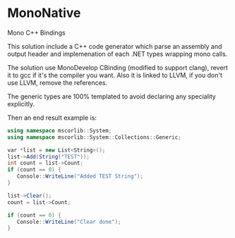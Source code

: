 MonoNative
==========

Mono C++ Bindings


This solution include a C++ code generator which parse an assembly and output header and implemenation of each .NET types wrapping mono calls.

The solution use MonoDevelop CBinding (modified to support clang), revert it to gcc if it's the compiler you want.
Also it is linked to LLVM, if you don't use LLVM, remove the references.

The generic types are 100% templated to avoid declaring any speciality explicitly.

Then an end result example is:

```C#
using namespace mscorlib::System;
using namespace mscorlib::System::Collections::Generic;

var *list = new List<String>();
list->Add(String("TEST"));
int count = list->Count;
if (count == 0) {
   Console::WriteLine("Added TEST String");
}

list->Clear();
count = list->Count;

if (count == 0) {
   Console::WriteLine("Clear done");
}
```
